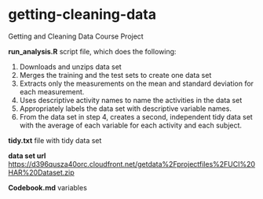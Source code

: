 # getting-cleaning-data
Getting and Cleaning Data Course Project

**run_analysis.R** script file, which does the following:
1. Downloads and unzips data set
2. Merges the training and the test sets to create one data set
3. Extracts only the measurements on the mean and standard deviation for each measurement.
4. Uses descriptive activity names to name the activities in the data set
5. Appropriately labels the data set with descriptive variable names.
6. From the data set in step 4, creates a second, independent tidy data set with the average of each variable for each activity and each subject.

**tidy.txt** file with tidy data set

**data set url** <https://d396qusza40orc.cloudfront.net/getdata%2Fprojectfiles%2FUCI%20HAR%20Dataset.zip>

**Codebook.md** variables

